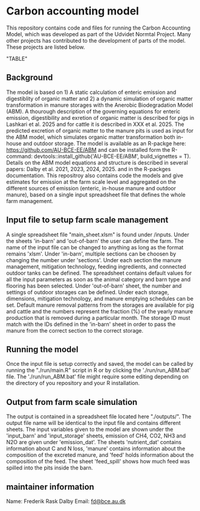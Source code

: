 # Carbon accounting model 
This repository contains code and files for running the Carbon Accounting Model, which was developed as part of the Udvidet Normtal Project. Many other projects has contributed to the development of parts of the model. These projects are listed below.

"TABLE"

## Background
The model is based on 1) A static calculation of enteric emission and digestiblity of organic matter and 2) a dynamic simulation of organic matter transformation in manure storages with the Anerobic Biodegradation Model (ABM). A thourough description of the governing equations for enteric emission, digestibility and exretion of organic matter is described for pigs in Lashkari et al. 2025 and for cattle it is described in XXX et al. 2025.
The predicted excretion of organic matter to the manure pits is used as input for the ABM model, which simulates organic matter transformation both in-house and outdoor storage. The model is available as an R-packge here: https://github.com/AU-BCE-EE/ABM and can be installed form the R-command: devtools::install_github('AU-BCE-EE/ABM', build_vignettes = T). Details on the ABM model equations and structure is described in several papers: Dalby et al. 2021, 2023, 2024, 2025. and in the R-packges documentation. This repositroy also contains code the models and give estimates for emission at the farm scale level and aggregated on the different sources of emission (enteric, in-house manure and outdoor manure), based on a single input spreadsheet file that defines the whole farm management. 

## Input file to setup farm scale management
A single spreadsheet file "main_sheet.xlsm" is found under /inputs. Under the sheets 'in-barn' and 'out-of-barn' the user can define the farm. The name of the input file can be changed to anything as long as the format remains 'xlsm'. Under 'in-barn', multiple sections can be choosen by changing the number under 'sections'. Under each section the manure management, mitigation technology, feeding ingredients, and connected outdoor tanks can be defined. The spreadsheet contains default values for all the input parameters as soon as the animal category and barn type and flooring has been selected. Under 'out-of-barn' sheet, the number and settings of outdoor storages can be defined. Under each storage, dimensions, mitigation technology, and manure emptying schedules can be set. Default manure removal patterns from the storages are available for pig and cattle and the numbers represent the fraction (%) of the yearly manure production that is removed during a particular month. The storage ID must match with the IDs defined in the 'in-barn' sheet in order to pass the manure from the correct section to the correct storage. 

## Running the model 
Once the input file is setup correctly and saved, the model can be called by running the "./run/main.R" script in R or by clicking the './run/run_ABM.bat' file. The './run/run_ABM.bat' file might require some editing depending on the directory of you repository and your R installation.

## Output from farm scale simulation
The output is contained in a spreadsheet file located here "./outputs/". The output file name will be identical to the input file and contains different sheets. The input variables given to the model are shown under the 'input_barn' and 'input_storage' sheets, emission of CH4, CO2, NH3 and N2O are given under 'emission_dat'. The sheets 'nutrient_dat' contains information about C and N loss, 'manure' contains information about the composition of the excreted manure, and 'feed' holds information about the composition of the feed. The sheet 'feed_spill' shows how much feed was spilled into the pits inside the barn. 

## maintainer information
Name: Frederik Rask Dalby
Email: fd@bce.au.dk







